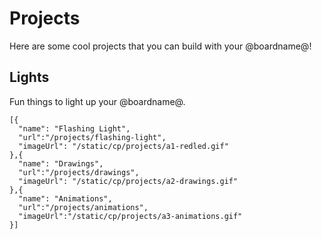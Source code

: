 # Projects

Here are some cool projects that you can build with your @boardname@!

## Lights

Fun things to light up your @boardname@.

```codecard
[{
  "name": "Flashing Light",
  "url":"/projects/flashing-light",
  "imageUrl": "/static/cp/projects/a1-redled.gif"
},{
  "name": "Drawings",
  "url":"/projects/drawings",
  "imageUrl": "/static/cp/projects/a2-drawings.gif"
},{
  "name": "Animations",
  "url":"/projects/animations",
  "imageUrl":"/static/cp/projects/a3-animations.gif"
}]
```
